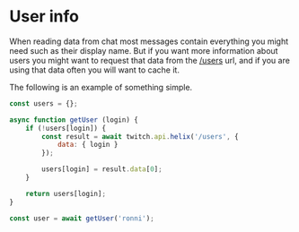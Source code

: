 # User info

When reading data from chat most messages contain everything you might need such as their display name. But if you want more information about users you might want to request that data from the [/users](https://dev.twitch.tv/docs/api/reference/#get-users) url, and if you are using that data often you will want to cache it.

The following is an example of something simple.

```javascript
const users = {};

async function getUser (login) {
    if (!users[login]) {
        const result = await twitch.api.helix('/users', {
            data: { login }
        });

        users[login] = result.data[0];
    }

    return users[login];
}

const user = await getUser('ronni');
```
